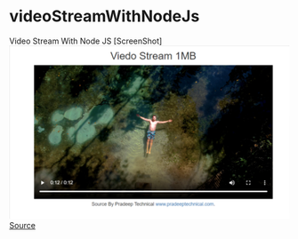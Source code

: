# videoStreamWithNodeJs
Video Stream With Node JS
[ScreenShot]	
![image](https://github.com/pradeep4uhere/NodeJsStreaming/blob/main/screenshot/Node%20Js%20Viedo%20Stream%20Demo.png)
[Source](www.pradeeptechnical.com)
